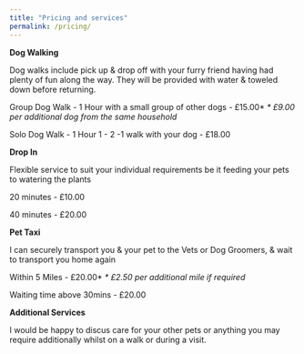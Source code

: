 ```yaml
---
title: "Pricing and services"
permalink: /pricing/
---
```


<b>Dog Walking</b>

Dog walks include pick up & drop off with your furry friend having had plenty of fun along the way. They will be provided with water & toweled down before returning.

   Group Dog Walk - 1 Hour with a small group of other dogs - £15.00*
   <i>* £9.00 per additional dog from the same household</i>

   Solo Dog Walk - 1 Hour 1 - 2 -1 walk with your dog - £18.00

<b>Drop In</b>

Flexible service to suit your individual requirements be it feeding your pets to watering the plants

   20 minutes - £10.00
   
   40 minutes - £20.00

<b>Pet Taxi</b>

I can securely transport you & your pet to the Vets or Dog Groomers, & wait to transport you home again
    
   Within 5 Miles - £20.00*
   <i>* £2.50 per additional mile if required</i>
   
   Waiting time above 30mins - £20.00

<b>Additional Services</b>

I would be happy to discus care for your other pets or anything you may require additionally whilst on a walk or during a visit.
